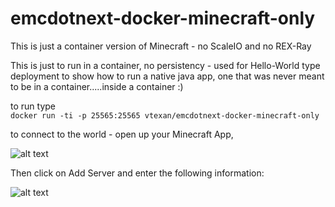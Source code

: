 # emcdotnext-docker-minecraft-only
This is just a container version of Minecraft - no ScaleIO and no REX-Ray

This is just to run in a container, no persistency - used for Hello-World type deployment to show how to run a native java app, one that was never meant to be in a container.....inside a container :)

to run type  
`docker run -ti -p 25565:25565 vtexan/emcdotnext-docker-minecraft-only `

to connect to the world - open up your Minecraft App,

![alt text](http://www.vtexan.com/wp-content/uploads/2016/07/Minecraft-Multiplayer.jpg "Logo Title Text 1")   


Then click on Add Server and enter the following information:  

![alt text](http://www.vtexan.com/wp-content/uploads/2016/07/Minecraft-Localhost.jpg "Logo Title Text 1")  
